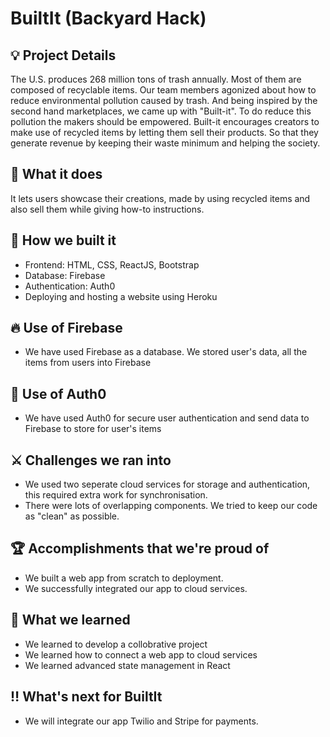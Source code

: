 # BuiltIt (Backyard Hack)

## 💡 Project Details

The U.S. produces 268 million tons of trash annually. Most of them are composed of recyclable items. Our team members agonized about how to reduce environmental pollution caused by trash. And being inspired by the second hand marketplaces, we came up with "Built-it". To do reduce this pollution the makers should be empowered. Built-it encourages creators to make use of recycled items by letting them sell their products. So that they generate revenue by keeping their waste minimum and helping the society.

## :eyes: What it does
It lets users showcase their creations, made by using recycled items and also sell them while giving how-to instructions.

## :runner: How we built it
- Frontend: HTML, CSS, ReactJS, Bootstrap
- Database: Firebase
- Authentication: Auth0
- Deploying and hosting a website using Heroku

## :fire: Use of Firebase
- We have used Firebase as a database. We stored user's data, all the items from users into Firebase

## :closed_lock_with_key: Use of Auth0
- We have used Auth0 for secure user authentication and send data to Firebase to store for user's items

## :crossed_swords: Challenges we ran into
- We used two seperate cloud services for storage and authentication, this required extra work for synchronisation.
- There were lots of overlapping components. We tried to keep our code as "clean" as possible.

## :trophy: Accomplishments that we're proud of
- We built a web app from scratch to deployment.
- We successfully integrated our app to cloud services.

## :book: What we learned
- We learned to develop a collobrative project
- We learned how to connect a web app to cloud services
- We learned advanced state management in React

## :bangbang: What's next for BuiltIt
- We will integrate our app Twilio and Stripe for payments.